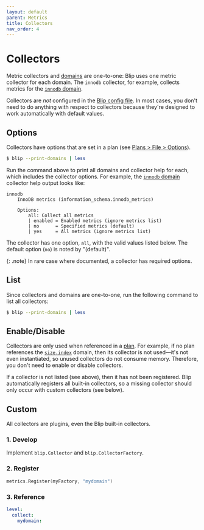 ```yaml
---
layout: default
parent: Metrics
title: Collectors
nav_order: 4
---
```


# Collectors

Metric collectors and [domains](domains) are one-to-one: Blip uses one metric collector for each domain.
The `innodb` collector, for example, collects metrics for the [`innodb` domain](domains#innodb).

Collectors are _not_ configured in the [Blip config file](../config/config-file).
In most cases, you don't need to do anything with respect to collectors because they're designed to work automatically with default values.

## Options

Collectors have options that are set in a plan (see [Plans > File > Options](../plans/file#options)).

```sh
$ blip --print-domains | less
```

Run the command above to print all domains and collector help for each, which includes the collector options.
For example, the [`innodb` domain](domains#innodb) collector help output looks like:

```
innodb
	InnoDB metrics (information_schema.innodb_metrics)

	Options:
		all: Collect all metrics
		| enabled = Enabled metrics (ignore metrics list)
		| no      = Specified metrics (default)
		| yes     = All metrics (ignore metrics list)
```

The collector has one option, `all`, with the valid values listed below.
The default option (`no`) is noted by "(default)".

{: .note}
In rare case where documented, a collector has required options.

## List

Since collectors and domains are one-to-one, run the following command to list all collectors:

```sh
$ blip --print-domains | less
```

## Enable/Disable

Collectors are only used when referenced in a [plan](../plans/).
For example, if no plan references the [`size.index`](domains#sizeindex) domain, then its collector is not used&mdash;it's not even instantiated, so unused collectors do not consume memory.
Therefore, you don't need to enable or disable collectors.

If a collector is not listed (see above), then it has not been registered.
Blip automatically registers all built-in collectors, so a missing collector should only occur with custom collectors (see below).

## Custom

All collectors are plugins, even the Blip built-in collectors.

### 1. Develop

Implement `blip.Collector` and `blip.CollectorFactory`.

### 2. Register

```go
metrics.Register(myFactory, "mydomain")
```

### 3. Reference

```yaml
level:
  collect:
    mydomain:
```
